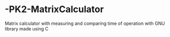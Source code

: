 # -PK2-MatrixCalculator
Matrix calculator with measuring and comparing time of operation with GNU library made using C
